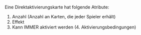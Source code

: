 Eine Direktaktivierungskarte hat folgende Atribute:
1. Anzahl (Anzahl an Karten, die jeder Spieler erhält)
2. Effekt 
3. Kann IMMER aktiviert werden
(4. Aktivierungsbedingungen)
